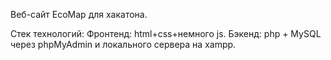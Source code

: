 Веб-сайт EcoMap для хакатона.

Стек технологий: 
Фронтенд: html+css+немного js. 
Бэкенд: php + MySQL через phpMyAdmin и локального сервера на xampp. 